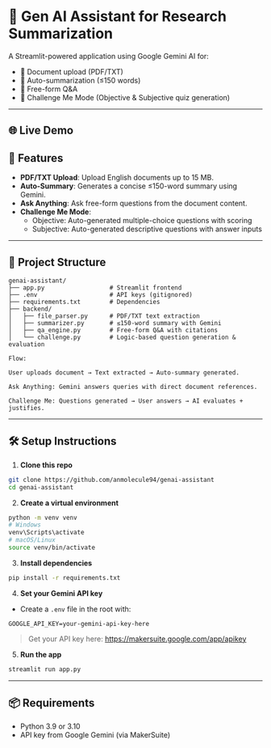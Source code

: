 # 🧠 Gen AI Assistant for Research Summarization

A Streamlit-powered application using Google Gemini AI for:
- 📄 Document upload (PDF/TXT)
- 🧠 Auto-summarization (≤150 words)
- 💬 Free-form Q&A
- 🎯 Challenge Me Mode (Objective & Subjective quiz generation)

---

## 🌐 Live Demo



## 🚀 Features

- **PDF/TXT Upload**: Upload English documents up to 15 MB.
- **Auto-Summary**: Generates a concise ≤150-word summary using Gemini.
- **Ask Anything**: Ask free-form questions from the document content.
- **Challenge Me Mode**:
  - Objective: Auto-generated multiple-choice questions with scoring
  - Subjective: Auto-generated descriptive questions with answer inputs

---
## 📁 Project Structure

```
genai-assistant/
├── app.py                  # Streamlit frontend
├── .env                    # API keys (gitignored)
├── requirements.txt        # Dependencies
├── backend/
│   ├── file_parser.py      # PDF/TXT text extraction
│   ├── summarizer.py       # ≤150-word summary with Gemini
│   ├── qa_engine.py        # Free-form Q&A with citations
│   └── challenge.py        # Logic-based question generation & evaluation
```

```
Flow:

User uploads document → Text extracted → Auto-summary generated.

Ask Anything: Gemini answers queries with direct document references.

Challenge Me: Questions generated → User answers → AI evaluates + justifies.
```

---

## 🛠️ Setup Instructions

1. **Clone this repo**
```bash
git clone https://github.com/anmolecule94/genai-assistant
cd genai-assistant
```

2. **Create a virtual environment**
```bash
python -m venv venv
# Windows
venv\Scripts\activate
# macOS/Linux
source venv/bin/activate
```

3. **Install dependencies**
```bash
pip install -r requirements.txt
```

4. **Set your Gemini API key**
- Create a `.env` file in the root with:
```
GOOGLE_API_KEY=your-gemini-api-key-here
```

> Get your API key here: https://makersuite.google.com/app/apikey

5. **Run the app**
```bash
streamlit run app.py
```

---

## 📦 Requirements

- Python 3.9 or 3.10
- API key from Google Gemini (via MakerSuite)
